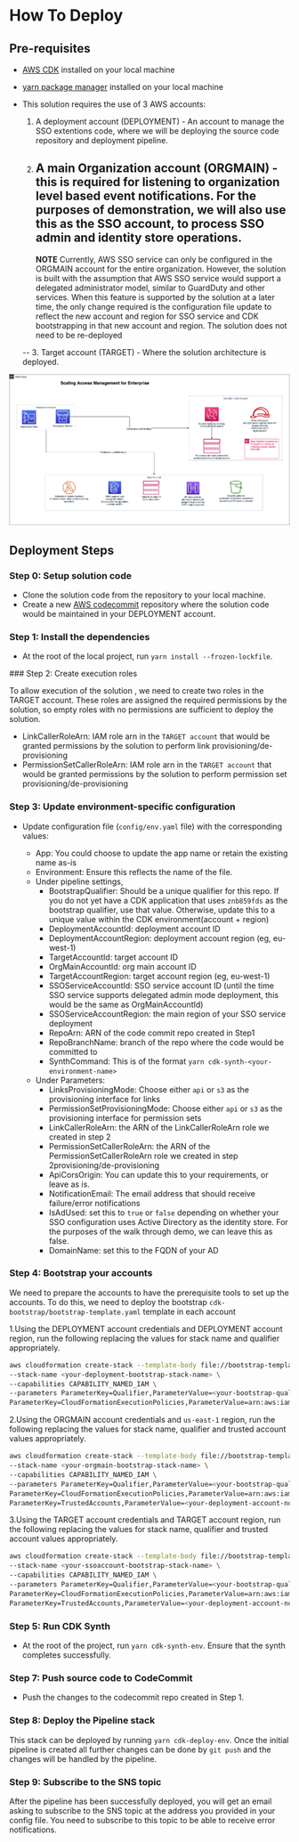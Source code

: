 # How To Deploy

## Pre-requisites

- [AWS CDK](https://github.com/aws/aws-cdk) installed on your local machine
- [yarn package manager](https://yarnpkg.com/getting-started/install) installed on your local machine
- This solution requires the use of 3 AWS accounts:

  1. A deployment account (DEPLOYMENT) - An account to manage the SSO extentions code, where we will be deploying the source code repository and deployment pipeline.
  2. ## A main Organization account (ORGMAIN) - this is required for listening to organization level based event notifications. For the purposes of demonstration, we will also use this as the SSO account, to process SSO admin and identity store operations.
     **NOTE**
     Currently, AWS SSO service can only be configured in the ORGMAIN account for the entire organization. However, the solution is built with the assumption that AWS SSO service would support a delegated administrator model, similar to GuardDuty and other services. When this feature is supported by the solution at a later time, the only change required is the configuration file update to reflect the new account and region for SSO service and CDK bootstrapping in that new account and region. The solution does not need to be re-deployed

  -- 3. Target account (TARGET) - Where the solution architecture is deployed.

![High level design](docs/images/aws-sso-extensions-for-enterprise-overview.png)

## Deployment Steps

### Step 0: Setup solution code

- Clone the solution code from the repository to your local machine.
- Create a new [AWS codecommit](https://aws.amazon.com/codecommit/) repository where the solution code would be maintained in your DEPLOYMENT account.

### Step 1: Install the dependencies

- At the root of the local project, run `yarn install --frozen-lockfile`.

### Step 2: Create execution roles

To allow execution of the solution , we need to create two roles in the TARGET account. These roles are assigned the required permissions by the solution, so empty roles with no permissions are sufficient to deploy the solution.

- LinkCallerRoleArn: IAM role arn in the `TARGET account` that would be granted permissions by the solution to perform link provisioning/de-provisioning
- PermissionSetCallerRoleArn: IAM role arn in the `TARGET account` that would be granted permissions by the solution to perform permission set provisioning/de-provisioning

### Step 3: Update environment-specific configuration

- Update configuration file (`config/env.yaml` file) with the corresponding values:

  - App: You could choose to update the app name or retain the existing name as-is
  - Environment: Ensure this reflects the name of the file.
  - Under pipeline settings,
    - BootstrapQualifier: Should be a unique qualifier for this repo. If you do not yet have a CDK application that uses `znb859fds` as the bootstrap qualifier, use that value. Otherwise, update this to a unique value within the CDK environment(account + region)
    - DeploymentAccountId: deployment account ID
    - DeploymentAccountRegion: deployment account region (eg, eu-west-1)
    - TargetAccountId: target account ID
    - OrgMainAccountId: org main account ID
    - TargetAccountRegion: target account region (eg, eu-west-1)
    - SSOServiceAccountId: SSO service account ID (until the time SSO service supports delegated admin mode deployment, this would be the same as OrgMainAccountId)
    - SSOServiceAccountRegion: the main region of your SSO service deployment
    - RepoArn: ARN of the code commit repo created in Step1
    - RepoBranchName: branch of the repo where the code would be committed to
    - SynthCommand: This is of the format `yarn cdk-synth-<your-environment-name>`
  - Under Parameters:
    - LinksProvisioningMode: Choose either `api` or `s3` as the provisioning interface for links
    - PermissionSetProvisioningMode: Choose either `api` or `s3` as the provisioning interface for permission sets
    - LinkCallerRoleArn: the ARN of the LinkCallerRoleArn role we created in step 2
    - PermissionSetCallerRoleArn: the ARN of the PermissionSetCallerRoleArn role we created in step 2provisioning/de-provisioning
    - ApiCorsOrigin: You can update this to your requirements, or leave as is.
    - NotificationEmail: The email address that should receive failure/error notifications
    - IsAdUsed: set this to `true` or `false` depending on whether your SSO configuration uses Active Directory as the identity store. For the purposes of the walk through demo, we can leave this as false.
    - DomainName: set this to the FQDN of your AD

### Step 4: Bootstrap your accounts

We need to prepare the accounts to have the prerequisite tools to set up the accounts. To do this, we need to deploy the bootstrap `cdk-bootstrap/bootstrap-template.yaml` template in each account

1.Using the DEPLOYMENT account credentials and DEPLOYMENT account region, run the following replacing the values for stack name and qualifier appropriately.

```bash
aws cloudformation create-stack --template-body file://bootstrap-template.yml \
--stack-name <your-deployment-bootstrap-stack-name> \
--capabilities CAPABILITY_NAMED_IAM \
--parameters ParameterKey=Qualifier,ParameterValue=<your-bootstrap-qualifier> \
ParameterKey=CloudFormationExecutionPolicies,ParameterValue=arn:aws:iam::aws:policy/AdministratorAccess
```

2.Using the ORGMAIN account credentials and `us-east-1` region, run the following replacing the values for stack name, qualifier and trusted account values appropriately.

```bash
aws cloudformation create-stack --template-body file://bootstrap-template.yml \
--stack-name <your-orgmain-bootstrap-stack-name> \
--capabilities CAPABILITY_NAMED_IAM \
--parameters ParameterKey=Qualifier,ParameterValue=<your-bootstrap-qualifier> \
ParameterKey=CloudFormationExecutionPolicies,ParameterValue=arn:aws:iam::aws:policy/AdministratorAccess \
ParameterKey=TrustedAccounts,ParameterValue=<your-deployment-account-no>
```

3.Using the TARGET account credentials and TARGET account region, run the following replacing the values for stack name, qualifier and trusted account values appropriately.

```bash
aws cloudformation create-stack --template-body file://bootstrap-template.yml \
--stack-name <your-ssoaccount-bootstrap-stack-name> \
--capabilities CAPABILITY_NAMED_IAM \
--parameters ParameterKey=Qualifier,ParameterValue=<your-bootstrap-qualifier> \
ParameterKey=CloudFormationExecutionPolicies,ParameterValue=arn:aws:iam::aws:policy/AdministratorAccess \
ParameterKey=TrustedAccounts,ParameterValue=<your-deployment-account-no>
```

### Step 5: Run CDK Synth

- At the root of the project, run `yarn cdk-synth-env`. Ensure that the synth completes successfully.

### Step 7: Push source code to CodeCommit

- Push the changes to the codecommit repo created in Step 1.

### Step 8: Deploy the Pipeline stack

This stack can be deployed by running `yarn cdk-deploy-env`. Once the initial pipeline is created all further changes can be done by `git push` and the changes will be handled by the pipeline.

### Step 9: Subscribe to the SNS topic

After the pipeline has been successfully deployed, you will get an email asking to subscribe to the SNS topic at the address you provided in your config file. You need to subscribe to this topic to be able to receive error notifications.
